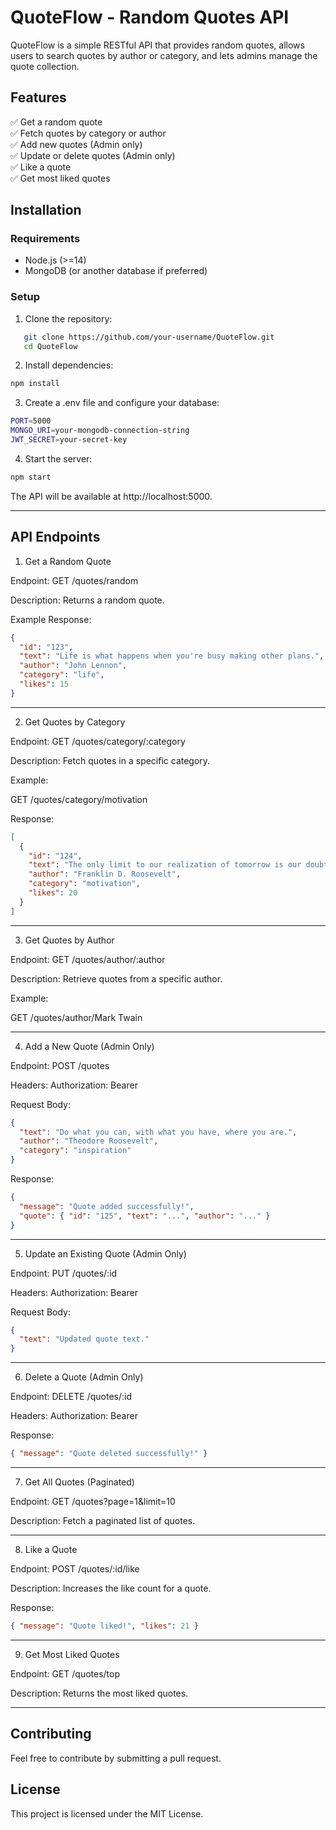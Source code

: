 # QuoteFlow - Random Quotes API  

QuoteFlow is a simple RESTful API that provides random quotes, allows users to search quotes by author or category, and lets admins manage the quote collection.  

## Features  
✅ Get a random quote  
✅ Fetch quotes by category or author  
✅ Add new quotes (Admin only)  
✅ Update or delete quotes (Admin only)  
✅ Like a quote  
✅ Get most liked quotes  

## Installation  

### Requirements  
- Node.js (>=14)  
- MongoDB (or another database if preferred)  

### Setup  
1. Clone the repository:  
```sh
   git clone https://github.com/your-username/QuoteFlow.git
   cd QuoteFlow
```

2. Install dependencies:
```sh
npm install
```

3. Create a .env file and configure your database:
```sh
PORT=5000
MONGO_URI=your-mongodb-connection-string
JWT_SECRET=your-secret-key
```

4. Start the server:
```sh
npm start
```
The API will be available at http://localhost:5000.




---

## API Endpoints

1. Get a Random Quote

Endpoint: GET /quotes/random

Description: Returns a random quote.

Example Response:
```json
{
  "id": "123",
  "text": "Life is what happens when you're busy making other plans.",
  "author": "John Lennon",
  "category": "life",
  "likes": 15
}
```



---

2. Get Quotes by Category

Endpoint: GET /quotes/category/:category

Description: Fetch quotes in a specific category.

Example:

GET /quotes/category/motivation

Response:
```json
[
  {
    "id": "124",
    "text": "The only limit to our realization of tomorrow is our doubts of today.",
    "author": "Franklin D. Roosevelt",
    "category": "motivation",
    "likes": 20
  }
]
```


---

3. Get Quotes by Author

Endpoint: GET /quotes/author/:author

Description: Retrieve quotes from a specific author.

Example:

GET /quotes/author/Mark Twain



---

4. Add a New Quote (Admin Only)

Endpoint: POST /quotes

Headers: Authorization: Bearer <token>

Request Body:
```json
{
  "text": "Do what you can, with what you have, where you are.",
  "author": "Theodore Roosevelt",
  "category": "inspiration"
}
```
Response:
```json
{
  "message": "Quote added successfully!",
  "quote": { "id": "125", "text": "...", "author": "..." }
}
```


---

5. Update an Existing Quote (Admin Only)

Endpoint: PUT /quotes/:id

Headers: Authorization: Bearer <token>

Request Body:
```json
{
  "text": "Updated quote text."
}
```


---

6. Delete a Quote (Admin Only)

Endpoint: DELETE /quotes/:id

Headers: Authorization: Bearer <token>

Response:
```json
{ "message": "Quote deleted successfully!" }
```


---

7. Get All Quotes (Paginated)

Endpoint: GET /quotes?page=1&limit=10

Description: Fetch a paginated list of quotes.



---

8. Like a Quote

Endpoint: POST /quotes/:id/like

Description: Increases the like count for a quote.

Response:
```json
{ "message": "Quote liked!", "likes": 21 }
```


---

9. Get Most Liked Quotes

Endpoint: GET /quotes/top

Description: Returns the most liked quotes.



---

## Contributing

Feel free to contribute by submitting a pull request.

## License

This project is licensed under the MIT License.

